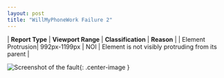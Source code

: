 ```yaml
---
layout: post
title: "WillMyPhoneWork Failure 2"
---
```

| **Report Type** | **Viewport Range** | **Classification** | **Reason** |
| Element Protrusion| 992px-1199px | NOI | Element is not visibly protruding from its parent | 

![Screenshot of the fault](../../../assets/images/WillMyPhoneWork/fault2/overflow-Width1095.png){: .center-image }
